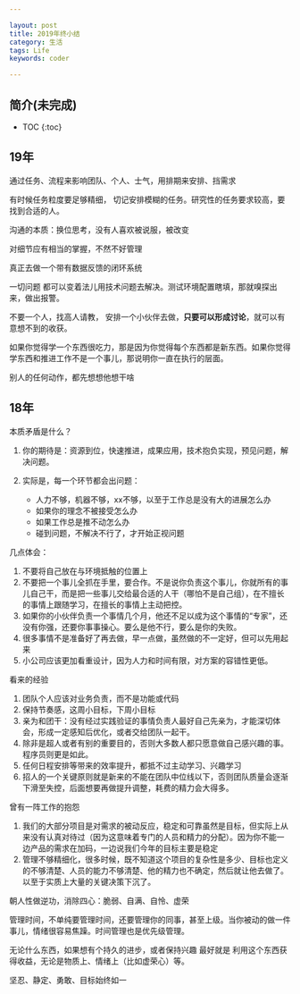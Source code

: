 ```yaml
---

layout: post
title: 2019年终小结
category: 生活
tags: Life
keywords: coder

---
```


## 简介(未完成)

* TOC
{:toc}

## 19年

通过任务、流程来影响团队、个人、士气，用排期来安排、挡需求

有时候任务粒度要足够精细， 切记安排模糊的任务。研究性的任务要求较高，要找到合适的人。


沟通的本质：换位思考，没有人喜欢被说服，被改变

对细节应有相当的掌握，不然不好管理

真正去做一个带有数据反馈的闭环系统


一切问题 都可以变着法儿用技术问题去解决。测试环境配置瞎填，那就嗅探出来，做出报警。

不要一个人，找高人请教， 安排一个小伙伴去做，**只要可以形成讨论**，就可以有意想不到的收获。 


如果你觉得学一个东西很吃力，那是因为你觉得每个东西都是新东西。如果你觉得学东西和推进工作不是一个事儿，那说明你一直在执行的层面。

别人的任何动作，都先想想他想干啥

## 18年

本质矛盾是什么？

1. 你的期待是：资源到位，快速推进，成果应用，技术抱负实现，预见问题，解决问题。
2. 实际是，每一个环节都会出问题：

	* 人力不够，机器不够，xx不够，以至于工作总是没有大的进展怎么办
	* 如果你的理念不被接受怎么办
	* 如果工作总是推不动怎么办
	* 碰到问题，不解决不行了，才开始正视问题

几点体会：

1. 不要将自己放在与环境抵触的位置上
2. 不要把一个事儿全抓在手里，要合作。不是说你负责这个事儿，你就所有的事儿自己干，而是把一些事儿交给最合适的人干（哪怕不是自己组），在不擅长的事情上跟随学习，在擅长的事情上主动把控。
3. 如果你的小伙伴负责一个事情几个月，他还不足以成为这个事情的“专家”，还没有你强，还要你事事操心。要么是他不行，要么是你的失败。
4. 很多事情不是准备好了再去做，早一点做，虽然做的不一定好，但可以先用起来
5. 小公司应该更加看重设计，因为人力和时间有限，对方案的容错性更低。

看来的经验

1. 团队个人应该对业务负责，而不是功能或代码
2. 保持节奏感，这周小目标，下周小目标
3. 亲为和团干：没有经过实践验证的事情负责人最好自己先亲为，才能深切体会，形成一定感知后优化，或者交给团队一起干。
5. 除非是超人或者有别的重要目的，否则大多数人都只愿意做自己感兴趣的事。程序员则更是如此。
6. 任何日程安排等带来的效率提升，都抵不过主动学习、兴趣学习
7. 招人的一个关键原则就是新来的不能在团队中位线以下，否则团队质量会逐渐下滑至失控，后面想要再做提升调整，耗费的精力会大得多。


曾有一阵工作的抱怨

1. 我们的大部分项目是对需求的被动反应，稳定和可靠虽然是目标，但实际上从来没有认真对待过（因为这意味着专门的人员和精力的分配）。因为你不能一边产品的需求在加码，一边说我们今年的目标主要是稳定
2. 管理不够精细化，很多时候，既不知道这个项目的复杂性是多少、目标也定义的不够清楚、人员的能力不够清楚、他的精力也不确定，然后就让他去做了。以至于实质上大量的关键决策下沉了。






朝人性做逆功，消除四心：脆弱、自满、自怜、虚荣

管理时间，不单纯要管理时间，还要管理你的同事，甚至上级。当你被动的做一件事儿，情绪很容易焦躁。时间管理也是优先级管理。

无论什么东西，如果想有个持久的进步，或者保持兴趣 最好就是 利用这个东西获得收益，无论是物质上、情绪上（比如虚荣心）等。

坚忍、静定、勇敢、目标始终如一





